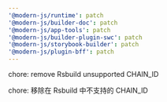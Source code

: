```yaml
---
'@modern-js/runtime': patch
'@modern-js/builder-doc': patch
'@modern-js/app-tools': patch
'@modern-js/builder-plugin-swc': patch
'@modern-js/storybook-builder': patch
'@modern-js/plugin-bff': patch
---
```


chore: remove Rsbuild unsupported CHAIN_ID

chore: 移除在 Rsbuild 中不支持的 CHAIN_ID
